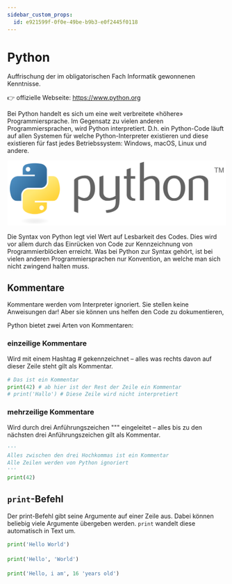 ```yaml
---
sidebar_custom_props:
  id: e921599f-0f0e-49be-b9b3-e0f2445f0118
---
```


# Python

Auffrischung der im obligatorischen Fach Informatik gewonnenen Kenntnisse.

👉 offizielle Webseite: https://www.python.org

Bei Python handelt es sich um eine weit verbreitete «höhere» Programmiersprache. Im Gegensatz zu vielen anderen Programmiersprachen, wird Python interpretiert. D.h. ein Python-Code läuft auf allen Systemen für welche Python-Interpreter existieren und diese existieren für fast jedes Betriebssystem: Windows, macOS, Linux und andere.


![Python-Logo --width=400px](images/python-logo.png)

Die Syntax von Python legt viel Wert auf Lesbarkeit des Codes. Dies wird vor allem durch das Einrücken von Code zur Kennzeichnung von Programmierblöcken erreicht. Was bei Python zur Syntax gehört, ist bei vielen anderen Programmiersprachen nur Konvention, an welche man sich nicht zwingend halten muss.

## Kommentare
Kommentare werden vom Interpreter ignoriert. Sie stellen keine Anweisungen dar! Aber sie können uns helfen den Code zu dokumentieren,

Python bietet zwei Arten von Kommentaren:

### einzeilige Kommentare
Wird mit einem Hashtag # gekennzeichnet – alles was rechts davon auf dieser Zeile steht gilt als Kommentar.

```py live_py slim
# Das ist ein Kommentar
print(42) # ab hier ist der Rest der Zeile ein Kommentar
# print('Hallo') # Diese Zeile wird nicht interpretiert
```

### mehrzeilige Kommentare
Wird durch drei Anführungszeichen """ eingeleitet – alles bis zu den nächsten drei Anführungszeichen gilt als Kommentar.

```py live_py slim
'''
Alles zwischen den drei Hochkommas ist ein Kommentar
Alle Zeilen werden von Python ignoriert
'''
print(42)
```



## `print`-Befehl

Der print-Befehl gibt seine Argumente auf einer Zeile aus. Dabei können beliebig viele Argumente übergeben werden. `print` wandelt diese automatisch in Text um.

```py live_py slim
print('Hello World')

print('Hello', 'World')

print('Hello, i am', 16 'years old')
```
